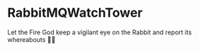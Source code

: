 # RabbitMQWatchTower

Let the Fire God keep a vigilant eye on the Rabbit and report its whereabouts 🐰🔥

